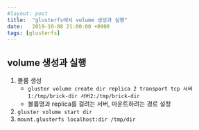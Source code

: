 ```yaml
---
#layout: post
title:  "glusterfs에서 volume 생성과 실행"
date:   2019-10-08 21:00:00 +0900
tags: [glusterfs]
---
```

## volume 생성과 실행

1.  볼륨 생성
    -   `gluster volume create dir replica 2 transport tcp 서버1:/tmp/brick-dir 서버2:/tmp/brick-dir`
    -   볼륨명과 replica를 걸려는 서버, 마운트하려는 경로 설정
2.  `gluster volume start dir`
3.  `mount.glusterfs localhost:dir /tmp/dir`